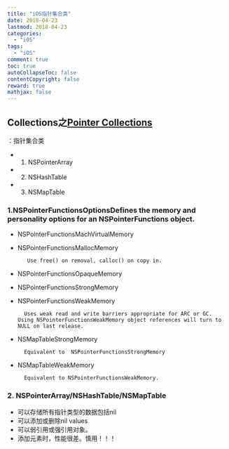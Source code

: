 ```yaml
---
title: "iOS指针集合类"
date: 2018-04-23
lastmod: 2018-04-23
categories:
  - "iOS"
tags:
  - "iOS"
comment: true
toc: true
autoCollapseToc: false
contentCopyright: false
reward: true
mathjax: false
---
```



## Collections之[Pointer Collections](https://developer.apple.com/documentation/foundation/collections?language=objc)
：指针集合类

* 1. NSPointerArray
* 2. NSHashTable
* 3. NSMapTable


### 1.NSPointerFunctionsOptionsDefines the memory and personality options for an NSPointerFunctions object.

* NSPointerFunctionsMachVirtualMemory
* NSPointerFunctionsMallocMemory

	     Use free() on removal, calloc() on copy in.
	
* NSPointerFunctionsOpaqueMemory
* NSPointerFunctionsStrongMemory
* NSPointerFunctionsWeakMemory
	
	    Uses weak read and write barriers appropriate for ARC or GC. Using NSPointerFunctionsWeakMemory object references will turn to NULL on last release.
	
* NSMapTableStrongMemory

		Equivalent to  NSPointerFunctionsStrongMemory

* NSMapTableWeakMemory

		Equivalent to NSPointerFunctionsWeakMemory.
		

### 2. NSPointerArray/NSHashTable/NSMapTable
*  可以存储所有指针类型的数据包括nil
* 可以添加或删除nil values
* 可以弱引用或强引用对象。
* 添加元素时，性能很差。慎用！！！
		